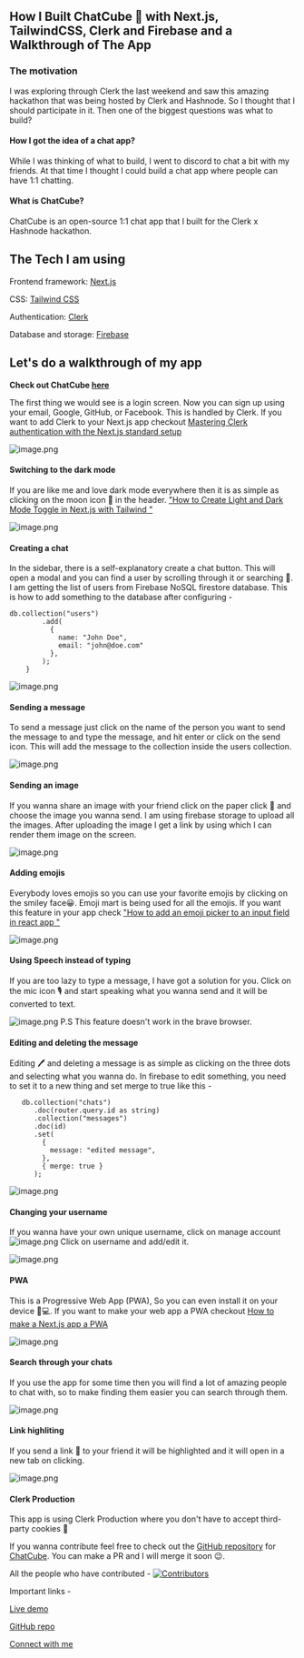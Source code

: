 ## How I Built ChatCube 💬 with Next.js, TailwindCSS, Clerk and Firebase and a Walkthrough of The App

### The motivation
I was exploring through Clerk the last weekend and saw this amazing hackathon that was being hosted by Clerk and Hashnode. So I thought that I should participate in it. Then one of the biggest questions was what to build?


#### How I got the idea of a chat app?
While I was thinking of what to build, I went to discord to chat a bit with my friends. At that time I thought I could build a chat app where people can have 1:1 chatting.

#### What is ChatCube?
ChatCube is an open-source 1:1 chat app that I built for the Clerk x Hashnode hackathon.

## The Tech I am using
Frontend framework: [Next.js](https://nextjs.org)

CSS: [Tailwind CSS](https://tailwindcss.com)

Authentication: [Clerk](https://clerk.dev)

Database and storage: [Firebase](https://firebase.google.com)

## Let's do a walkthrough of my app

**Check out ChatCube [here](https://www.chatcube.me)**

The first thing we would see is a login screen. Now you can sign up using your email, Google, GitHub, or Facebook. This is handled by Clerk. If you want to add Clerk to your Next.js app checkout [Mastering Clerk authentication with the Next.js standard setup](https://avneesh0612.hashnode.dev/mastering-clerk-authentication-with-the-nextjs-standard-setup)

![image.png](https://cdn.hashnode.com/res/hashnode/image/upload/v1627179187121/CuytHk4FS.png)

#### Switching to the dark mode
If you are like me and love dark mode everywhere then it is as simple as clicking on the moon icon 🌙 in the header. ["How to Create Light and Dark Mode Toggle in Next.js with Tailwind
"](https://avneesh0612.hashnode.dev/how-to-create-light-and-dark-mode-toggle-in-next-js-with-tailwind-61e67518fd2d)

![image.png](https://cdn.hashnode.com/res/hashnode/image/upload/v1627179225650/lHBst3yJT.png)


#### Creating a chat
In the sidebar, there is a self-explanatory create a chat button. This will open a modal and you can find a user by scrolling through it or searching 🔎. I am getting the list of users from Firebase NoSQL firestore database. This is how to add something to the database after configuring -

```
db.collection("users")
        .add(
          {
            name: "John Doe",
            email: "john@doe.com"
          },
        );
    }
```


![image.png](https://cdn.hashnode.com/res/hashnode/image/upload/v1627207283835/LWM42lIxt.png)


#### Sending a message
To send a message just click on the name of the person you want to send the message to and type the message, and hit enter or click on the send icon. This will add the message to the collection inside the users collection.

![image.png](https://cdn.hashnode.com/res/hashnode/image/upload/v1627182538541/6rqAs3hp2.png)

#### Sending an image
If you wanna share an image with your friend click on the paper click 📎 and choose the image you wanna send. I am using firebase storage to upload all the images. After uploading the image I get a link by using which I can render them image on the screen.

![image.png](https://cdn.hashnode.com/res/hashnode/image/upload/v1627182550951/G0UeIFOOz.png)

#### Adding emojis
Everybody loves emojis so you can use your favorite emojis by clicking on the smiley face😀. Emoji mart is being used for all the emojis. If you want this feature in your app check ["How to add an emoji picker to an input field in react app
"](https://avneesh0612.hashnode.dev/how-to-add-an-emoji-picker-to-an-input-field-in-react-app)

![image.png](https://cdn.hashnode.com/res/hashnode/image/upload/v1627182559904/JPmGzY4oC.png)

#### Using Speech instead of typing
If you are too lazy to type a message, I have got a solution for you. Click on the mic icon 🎙️ and start speaking what you wanna send and it will be converted to text.

![image.png](https://cdn.hashnode.com/res/hashnode/image/upload/v1627182585539/wkxyhAwSg.png)
P.S This feature doesn't work in the brave browser.

#### Editing and deleting the message
Editing 🖊️ and deleting a message is as simple as clicking on the three dots and selecting what you wanna do. In firebase to edit something, you need to set it to a new thing and set merge to true like this -
```
   db.collection("chats")
      .doc(router.query.id as string)
      .collection("messages")
      .doc(id)
      .set(
        {
          message: "edited message",
        },
        { merge: true }
      );
```

![image.png](https://cdn.hashnode.com/res/hashnode/image/upload/v1627182755078/LZ8WFGQNQ.png)

#### Changing your username
If you wanna have your own unique username, click on manage account
![image.png](https://cdn.hashnode.com/res/hashnode/image/upload/v1627120997978/jwfNo7Nrr.png)
Click on username and add/edit it.


![image.png](https://cdn.hashnode.com/res/hashnode/image/upload/v1627138239420/xDQyTst6d.png)


#### PWA
This is a Progressive Web App (PWA), So you can even install it on your device 📱💻. If you want to make your web app a PWA checkout [
How to make a Next.js app a PWA](https://medium.com/geekculture/how-to-make-a-next-js-app-a-pwa-a5e2b13da548)

![image.png](https://cdn.hashnode.com/res/hashnode/image/upload/v1627182619436/86vx_f_OL.png)

#### Search through your chats
If you use the app for some time then you will find a lot of amazing people to chat with, so to make finding them easier you can search through them.

![image.png](https://cdn.hashnode.com/res/hashnode/image/upload/v1627182686912/pThUl75-I.png)

#### Link highliting
If you send a link 🔗 to your friend it will be highlighted and it will open in a new tab on clicking.

![image.png](https://cdn.hashnode.com/res/hashnode/image/upload/v1627182725620/PydTTP7e_.png)


#### Clerk Production
This app is using Clerk Production where you don't have to accept third-party cookies 🍪

If you wanna contribute feel free to check out the [GitHub repository](https://github.com/avneesh0612/ChatCube) for [ChatCube](https://www.chatcube.me). You can make a PR and I will merge it soon 😉.

All the people who have contributed -
[![Contributors](https://contrib.rocks/image?repo=avneesh0612/ChatCube)](https://github.com/avneesh0612/ChatCube/graphs/contributors)

Important links -

[Live demo](https://www.chatcube.me)

[GitHub repo](https://github.com/avneesh0612/ChatCube)

[Connect with me](https://avneesh-links.vercel.app)


